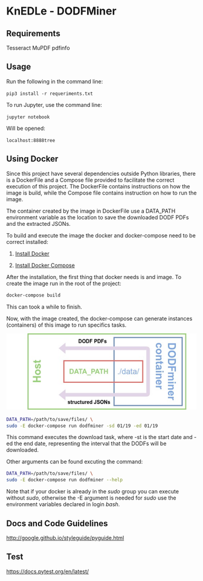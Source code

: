 # KnEDLe - DODFMiner

## Requirements

Tesseract
MuPDF
pdfinfo

## Usage
Run the following in the command line:

```pip3 install -r requeriments.txt```

To run Jupyter, use the command line:

```jupyter notebook```

Will be opened:

```localhost:8888tree```

## Using Docker
Since this project have several dependencies outside Python libraries, there is
a DockerFile and a Compose file provided to facilitate the correct execution of
this project. The DockerFile contains instructions on how the image is build,
while the Compose file contains instruction on how to run the image.

The container created by the image in DockerFile use a DATA_PATH environment
variable as the location to save the downloaded DODF PDFs and the extracted JSONs.

To build and execute the image the docker and docker-compose
need to be correct installed:

1. [Install Docker](https://docs.docker.com/compose/environment-variables/)

2. [Install Docker Compose](https://docs.docker.com/compose/install/)

After the installation, the first thing that docker needs is and image. To create the image run in the root of the project:

```sh
docker-compose build
```

This can took a while to finish.

Now, with the image created, the docker-compose can generate instances (containers) of this image to run specifics tasks.

![image](./dodfminer-docker.jpg)

```sh
DATA_PATH=/path/to/save/files/ \
sudo -E docker-compose run dodfminer -sd 01/19 -ed 01/19
```
This command executes the download task, where -st is the start date and -ed the end date, representing the interval that the DODFs will be downloaded.

Other arguments can be found excuting the command:

```sh
DATA_PATH=/path/to/save/files/ \
sudo -E docker-compose run dodfminer --help
```
Note that if your docker is already in the _sudo_ group you can
execute without _sudo_, otherwise the -E argument is needed for
_sudo_ use the environment variables declared in login _bash_.

## Docs and Code Guidelines

http://google.github.io/styleguide/pyguide.html

## Test

https://docs.pytest.org/en/latest/

